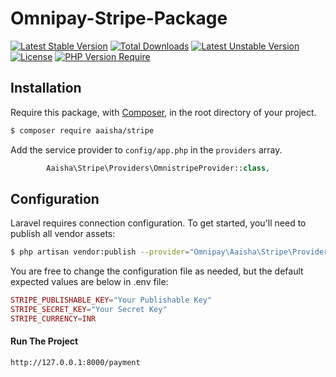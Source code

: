# Omnipay-Stripe-Package
[![Latest Stable Version](http://poser.pugx.org/phpunit/phpunit/v)](https://packagist.org/packages/phpunit/phpunit) [![Total Downloads](http://poser.pugx.org/phpunit/phpunit/downloads)](https://packagist.org/packages/phpunit/phpunit) [![Latest Unstable Version](http://poser.pugx.org/phpunit/phpunit/v/unstable)](https://packagist.org/packages/phpunit/phpunit) [![License](http://poser.pugx.org/phpunit/phpunit/license)](https://packagist.org/packages/phpunit/phpunit) [![PHP Version Require](http://poser.pugx.org/phpunit/phpunit/require/php)](https://packagist.org/packages/phpunit/phpunit)

## Installation
Require this package, with [Composer](https://packagist.org/), in the root directory of your project.

```bash
$ composer require aaisha/stripe
```

Add the service provider to `config/app.php` in the `providers` array.

```php
        Aaisha\Stripe\Providers\OmnistripeProvider::class,
```

## Configuration

Laravel requires connection configuration. To get started, you'll need to publish all vendor assets:

```bash
$ php artisan vendor:publish --provider="Omnipay\Aaisha\Stripe\Providers\OmnistripeProvider"
```

You are free to change the configuration file as needed, but the default expected values are below in .env file:

```php
STRIPE_PUBLISHABLE_KEY="Your Publishable Key"
STRIPE_SECRET_KEY="Your Secret Key"
STRIPE_CURRENCY=INR
```

#### Run The Project

```
http://127.0.0.1:8000/payment
```

